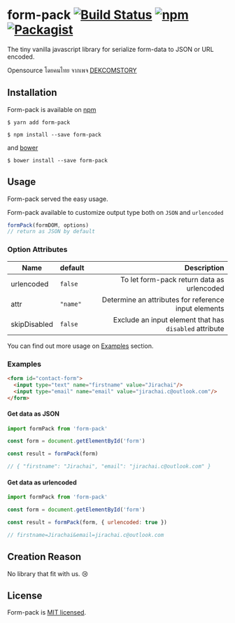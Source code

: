 # form-pack [![Build Status](https://travis-ci.org/DEKCOMSTORY/form-pack.svg?branch=master)](https://travis-ci.org/DEKCOMSTORY/form-pack) [![npm](https://img.shields.io/npm/v/npm.svg)]() [![Packagist](https://img.shields.io/packagist/l/doctrine/orm.svg)]()
The tiny vanilla javascript library for serialize form-data to JSON or URL encoded.

Opensource โดยคนไทย จากเพจ [DEKCOMSTORY](https://facebook.com/dekcomstorypage)

## Installation
Form-pack is available on [npm](https://www.npmjs.com/)

`
$ yarn add form-pack
`

`
$ npm install --save form-pack
`

and [bower](https://bower.io/)

`
$ bower install --save form-pack
`

## Usage
Form-pack served the easy usage.

Form-pack available to customize output type both on `JSON` and `urlencoded`

```javascript
formPack(formDOM, options)
// return as JSON by default
```

### Option Attributes
|Name|default|Description|
|-|:-|-:|
| urlencoded  | `false` | To let form-pack return data as urlencoded |
| attr  | `"name"` | Determine an attributes for reference input elements |
| skipDisabled  | `false` | Exclude an input element that has `disabled` attribute |

You can find out more usage on [Examples](#examples) section.


### Examples

```html
<form id="contact-form">
  <input type="text" name="firstname" value="Jirachai"/>
  <input type="email" name="email" value="jirachai.c@outlook.com"/>
</form>
```

#### Get data as JSON

```javascript
import formPack from 'form-pack'

const form = document.getElementById('form')

const result = formPack(form)

// { "firstname": "Jirachai", "email": "jirachai.c@outlook.com" }
```

#### Get data as urlencoded

```javascript
import formPack from 'form-pack'

const form = document.getElementById('form')

const result = formPack(form, { urlencoded: true })

// firstname=Jirachai&email=jirachai.c@outlook.com
```

## Creation Reason
No library that fit with us. 😢

## License
Form-pack is [MIT licensed](https://github.com/DEKCOMSTORY/form-pack/blob/master/LICENSE).

